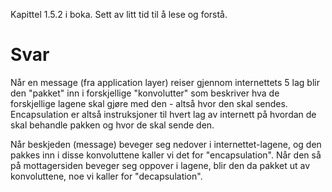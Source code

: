 Kapittel 1.5.2 i boka. Sett av litt tid til å lese og forstå. 

# Svar
Når en message (fra application layer) reiser gjennom internettets 5 lag blir den "pakket" inn i forskjellige "konvolutter" som beskriver hva de forskjellige lagene skal gjøre med den - altså hvor den skal sendes. Encapsulation er altså instruksjoner til hvert lag av internett på hvordan de skal behandle pakken og hvor de skal sende den. 

Når beskjeden (message) beveger seg nedover i internettet-lagene, og den pakkes inn i disse konvoluttene kaller vi det for "encapsulation". Når den så på mottagersiden beveger seg oppover i lagene, blir den da pakket ut av konvoluttene, noe vi kaller for "decapsulation".

